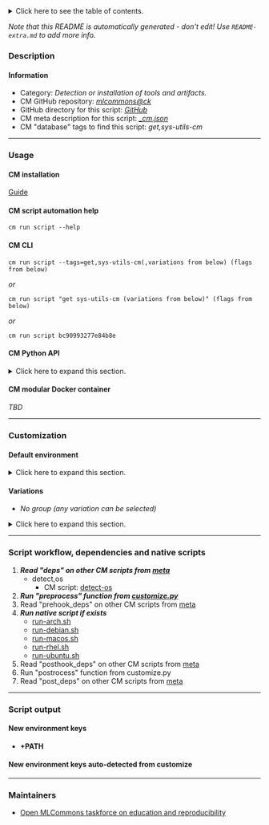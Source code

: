 <details>
<summary>Click here to see the table of contents.</summary>

* [Description](#description)
* [Information](#information)
* [Usage](#usage)
  * [ CM installation](#cm-installation)
  * [ CM script automation help](#cm-script-automation-help)
  * [ CM CLI](#cm-cli)
  * [ CM Python API](#cm-python-api)
  * [ CM modular Docker container](#cm-modular-docker-container)
* [Customization](#customization)
  * [ Default environment](#default-environment)
  * [ Variations](#variations)
* [Script workflow, dependencies and native scripts](#script-workflow-dependencies-and-native-scripts)
* [Script output](#script-output)
* [New environment keys](#new-environment-keys)
* [New environment keys auto-detected from customize](#new-environment-keys-auto-detected-from-customize)
* [Maintainers](#maintainers)

</details>

*Note that this README is automatically generated - don't edit! Use `README-extra.md` to add more info.*

### Description

#### Information

* Category: *Detection or installation of tools and artifacts.*
* CM GitHub repository: *[mlcommons@ck](https://github.com/mlcommons/ck/tree/master/cm-mlops)*
* GitHub directory for this script: *[GitHub](https://github.com/mlcommons/ck/tree/master/cm-mlops/script/get-sys-utils-cm)*
* CM meta description for this script: *[_cm.json](_cm.json)*
* CM "database" tags to find this script: *get,sys-utils-cm*
___
### Usage

#### CM installation
[Guide](https://github.com/mlcommons/ck/blob/master/docs/installation.md)

#### CM script automation help
```cm run script --help```

#### CM CLI
`cm run script --tags=get,sys-utils-cm(,variations from below) (flags from below)`

*or*

`cm run script "get sys-utils-cm (variations from below)" (flags from below)`

*or*

`cm run script bc90993277e84b8e`

#### CM Python API

<details>
<summary>Click here to expand this section.</summary>

```python

import cmind

r = cmind.access({'action':'run'
                  'automation':'script',
                  'tags':'get,sys-utils-cm'
                  'out':'con',
                  ...
                  (other input keys for this script)
                  ...
                 })

if r['return']>0:
    print (r['error'])

```

</details>

#### CM modular Docker container
*TBD*
___
### Customization

#### Default environment

<details>
<summary>Click here to expand this section.</summary>

These keys can be updated via --env.KEY=VALUE or "env" dictionary in @input.json or using script flags.


</details>


#### Variations

  * *No group (any variation can be selected)*
<details>
<summary>Click here to expand this section.</summary>

    * `_user`
      - Environment variables:
        - *CM_PYTHON_PIP_USER*: `--user`
      - Workflow:

</details>

___
### Script workflow, dependencies and native scripts

  1. ***Read "deps" on other CM scripts from [meta](https://github.com/mlcommons/ck/tree/master/cm-mlops/script/get-sys-utils-cm/_cm.json)***
     * detect,os
       - CM script: [detect-os](https://github.com/mlcommons/ck/tree/master/cm-mlops/script/detect-os)
  1. ***Run "preprocess" function from [customize.py](https://github.com/mlcommons/ck/tree/master/cm-mlops/script/get-sys-utils-cm/customize.py)***
  1. Read "prehook_deps" on other CM scripts from [meta](https://github.com/mlcommons/ck/tree/master/cm-mlops/script/get-sys-utils-cm/_cm.json)
  1. ***Run native script if exists***
     * [run-arch.sh](https://github.com/mlcommons/ck/tree/master/cm-mlops/script/get-sys-utils-cm/run-arch.sh)
     * [run-debian.sh](https://github.com/mlcommons/ck/tree/master/cm-mlops/script/get-sys-utils-cm/run-debian.sh)
     * [run-macos.sh](https://github.com/mlcommons/ck/tree/master/cm-mlops/script/get-sys-utils-cm/run-macos.sh)
     * [run-rhel.sh](https://github.com/mlcommons/ck/tree/master/cm-mlops/script/get-sys-utils-cm/run-rhel.sh)
     * [run-ubuntu.sh](https://github.com/mlcommons/ck/tree/master/cm-mlops/script/get-sys-utils-cm/run-ubuntu.sh)
  1. Read "posthook_deps" on other CM scripts from [meta](https://github.com/mlcommons/ck/tree/master/cm-mlops/script/get-sys-utils-cm/_cm.json)
  1. Run "postrocess" function from customize.py
  1. Read "post_deps" on other CM scripts from [meta](https://github.com/mlcommons/ck/tree/master/cm-mlops/script/get-sys-utils-cm/_cm.json)
___
### Script output
#### New environment keys

* **+PATH**
#### New environment keys auto-detected from customize

___
### Maintainers

* [Open MLCommons taskforce on education and reproducibility](https://github.com/mlcommons/ck/blob/master/docs/mlperf-education-workgroup.md)